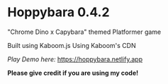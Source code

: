 # Hoppybara 0.4.2

"Chrome Dino x Capybara" themed Platformer game

Built using Kaboom.js
Using Kaboom's CDN

_Play Demo here:_
https://hoppybara.netlify.app

**Please give credit if you are using my code!**
